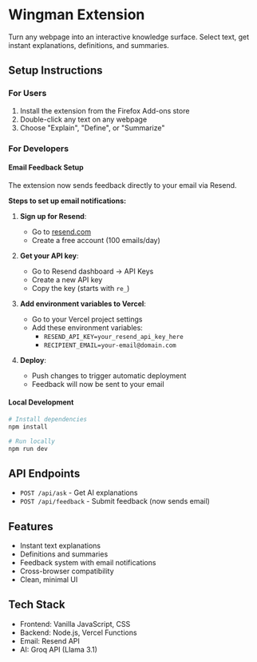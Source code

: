 # Wingman Extension

Turn any webpage into an interactive knowledge surface. Select text, get instant explanations, definitions, and summaries.

## Setup Instructions

### For Users
1. Install the extension from the Firefox Add-ons store
2. Double-click any text on any webpage
3. Choose "Explain", "Define", or "Summarize"

### For Developers

#### Email Feedback Setup
The extension now sends feedback directly to your email via Resend.

**Steps to set up email notifications:**

1. **Sign up for Resend**:
   - Go to [resend.com](https://resend.com)
   - Create a free account (100 emails/day)

2. **Get your API key**:
   - Go to Resend dashboard → API Keys
   - Create a new API key
   - Copy the key (starts with `re_`)

3. **Add environment variables to Vercel**:
   - Go to your Vercel project settings
   - Add these environment variables:
     - `RESEND_API_KEY=your_resend_api_key_here`
     - `RECIPIENT_EMAIL=your-email@domain.com`

4. **Deploy**:
   - Push changes to trigger automatic deployment
   - Feedback will now be sent to your email

#### Local Development
```bash
# Install dependencies
npm install

# Run locally
npm run dev
```

## API Endpoints
- `POST /api/ask` - Get AI explanations
- `POST /api/feedback` - Submit feedback (now sends email)

## Features
- Instant text explanations
- Definitions and summaries
- Feedback system with email notifications
- Cross-browser compatibility
- Clean, minimal UI

## Tech Stack
- Frontend: Vanilla JavaScript, CSS
- Backend: Node.js, Vercel Functions
- Email: Resend API
- AI: Groq API (Llama 3.1)
